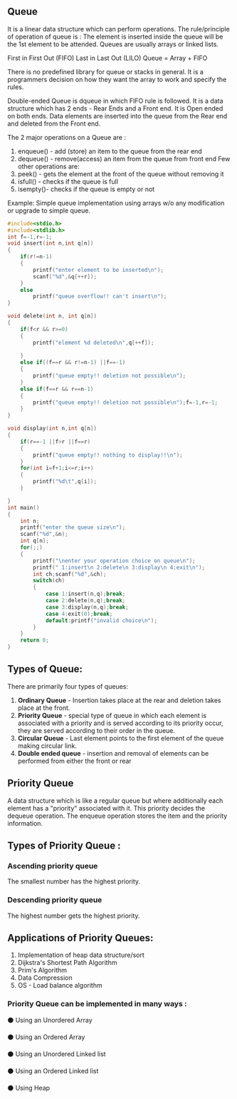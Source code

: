 ## Queue
It is a linear data structure which can perform operations. The rule/principle of operation of queue is : The element is inserted inside the queue will be the 1st element to be attended.
Queues are usually arrays or linked lists.

First in First Out (FIFO)
Last in Last Out (LILO)
Queue = Array + FIFO

There is no predefined library for queue or stacks in general. It is a programmers decision on how they want the array to work and specify the rules.

Double-ended Queue is dqueue in which FIFO rule is followed.
It is a data structure which has 2 ends - Rear Ends and a Front end. It is Open ended on both ends.
Data elements are inserted into the queue from the Rear end and deleted from the Front end.

The 2 major operations on a Queue are :
1) enqueue() - add (store) an item to the queue from the rear end
2) dequeue() - remove(access) an item from the queue from front end
Few other operations are:
1) peek() - gets the element at the front of the queue without removing it
2) isfull() - checks if the queue is full
3) isempty()- checks if the queue is empty or not

Example:
Simple queue implementation using arrays w/o any modification or upgrade to simple queue.
```c
#include<stdio.h>
#include<stdlib.h>
int f=-1,r=-1;
void insert(int n,int q[n])
{
	if(r!=n-1)
	{
		printf("enter element to be inserted\n");
		scanf("%d",&q[++r]);
	}
	else
		printf("queue overflow!! can't insert\n");
}

void delete(int n, int q[n])
{
	if(f<r && r>=0)
	{
		printf("element %d deleted\n",q[++f]);	
		
	}
	else if((f==r && r!=n-1) ||f==-1)
	{
		printf("queue empty!! deletion not possible\n");
	}
	else if(f==r && r==n-1)
	{
		printf("queue empty!! deletion not possible\n");f=-1,r=-1;
	}
}

void display(int n,int q[n])
{
	if(r==-1 ||f>r ||f==r)
	{
		printf("queue empty!! nothing to display!!\n");
	}
	for(int i=f+1;i<=r;i++)
	{
		printf("%d\t",q[i]);
	}

}	
int main()
{
	int n;
	printf("enter the queue size\n");
	scanf("%d",&n);
	int q[n];
	for(;;)
	{
		printf("\nenter your operation choice on queue\n");
		printf(" 1:insert\n 2:delete\n 3:display\n 4:exit\n");
		int ch;scanf("%d",&ch);	
		switch(ch)	
		{
			case 1:insert(n,q);break;
			case 2:delete(n,q);break;
			case 3:display(n,q);break;
			case 4:exit(0);break;
			default:printf("invalid choice\n");
		}
	}
	return 0;
}
```

## Types of Queue:

There are primarily four types of queues:
1) **Ordinary Queue** - Insertion takes place at the rear and deletion takes place at the front.
2) **Priority Queue** - special type of queue in which each element is associated with a priority and is served according to its priority occur, they are served according to their order in the queue.
3) **Circular Queue** - Last element points to the first element of the queue making circular link.
4) **Double ended queue** - insertion and removal of elements can be performed from either the front or rear
## Priority Queue
A data structure which is like a regular queue but where additionally each element has a "priority" associated with it.
This priority decides the dequeue operation. The enqueue operation stores the item and the priority information.

## Types of Priority Queue :
### Ascending priority queue 
The smallest number has the highest priority.

### Descending priority queue 
 The highest number gets the highest priority.
## Applications of Priority Queues:

1) Implementation of heap data structure/sort
2) Dijkstra's Shortest Path Algorithm
3) Prim's Algorithm
4) Data Compression
5) OS - Load  balance algorithm

### Priority Queue can be implemented in many ways :

⚫ Using an Unordered Array

⚫ Using an Ordered Array

⚫ Using an Unordered Linked list

⚫ Using an Ordered Linked list

⚫ Using Heap